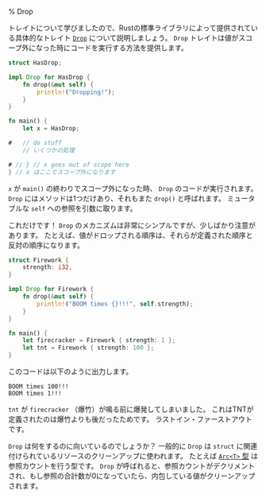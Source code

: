 % Drop
<!-- % Drop -->

<!-- Now that we’ve discussed traits, let’s talk about a particular trait provided -->
<!-- by the Rust standard library, [`Drop`][drop]. The `Drop` trait provides a way -->
<!-- to run some code when a value goes out of scope. For example: -->
トレイトについて学びましたので、Rustの標準ライブラリによって提供されている具体的なトレイト [`Drop`][drop] について説明しましょう。
`Drop` トレイトは値がスコープ外になった時にコードを実行する方法を提供します。

[drop]: ../std/ops/trait.Drop.html

```rust
struct HasDrop;

impl Drop for HasDrop {
    fn drop(&mut self) {
        println!("Dropping!");
    }
}

fn main() {
    let x = HasDrop;

#   // do stuff
    // いくつかの処理

# // } // x goes out of scope here
} // x はここでスコープ外になります
```

<!-- When `x` goes out of scope at the end of `main()`, the code for `Drop` will -->
<!-- run. `Drop` has one method, which is also called `drop()`. It takes a mutable -->
<!-- reference to `self`. -->
`x` が `main()` の終わりでスコープ外になった時、 `Drop` のコードが実行されます。
`Drop` にはメソッドは1つだけあり、それもまた `drop()` と呼ばれます。
ミュータブルな `self` への参照を引数に取ります。

<!-- That’s it! The mechanics of `Drop` are very simple, but there are some -->
<!-- subtleties. For example, values are dropped in the opposite order they are -->
<!-- declared. Here’s another example: -->
これだけです！
`Drop` のメカニズムは非常にシンプルですが、少しばかり注意があります。
たとえば、値がドロップされる順序は、それらが定義された順序と反対の順序になります。

```rust
struct Firework {
    strength: i32,
}

impl Drop for Firework {
    fn drop(&mut self) {
        println!("BOOM times {}!!!", self.strength);
    }
}

fn main() {
    let firecracker = Firework { strength: 1 };
    let tnt = Firework { strength: 100 };
}
```

<!-- This will output: -->
このコードは以下のように出力します。

```text
BOOM times 100!!!
BOOM times 1!!!
```

<!-- The `tnt` goes off before the `firecracker` does, because it was declared -->
<!-- afterwards. Last in, first out. -->
`tnt` が `firecracker` （爆竹）が鳴る前に爆発してしまいました。
これはTNTが定義されたのは爆竹よりも後だったためです。
ラストイン・ファーストアウトです。

<!-- So what is `Drop` good for? Generally, `Drop` is used to clean up any resources -->
<!-- associated with a `struct`. For example, the [`Arc<T>` type][arc] is a -->
<!-- reference-counted type. When `Drop` is called, it will decrement the reference -->
<!-- count, and if the total number of references is zero, will clean up the -->
<!-- underlying value. -->
`Drop` は何をするのに向いているのでしょうか？
一般的に `Drop` は `struct` に関連付けられているリソースのクリーンアップに使われます。
たとえば [`Arc<T>` 型][arc] は参照カウントを行う型です。
`Drop` が呼ばれると、参照カウントがデクリメントされ、もし参照の合計数が0になっていたら、内包している値がクリーンアップされます。

[arc]: ../std/sync/struct.Arc.html

